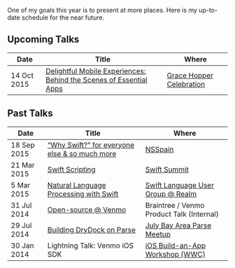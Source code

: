 One of my goals this year is to present at more places. Here is my up-to-date schedule for the near future.

## Upcoming Talks

| Date        | Title | Where |
| ----------- | ----- | ----- |
| 14 Oct 2015 | [Delightful Mobile Experiences: Behind the Scenes of Essential Apps][11] | [Grace Hopper Celebration][10] |

## Past Talks

| Date        | Title | Where |
| ----------- | ----- | ----- |
| 18 Sep 2015 | [“Why Swift?” for everyone else & so much more][9] | [NSSpain][8] |
| 21 Mar 2015 | [Swift Scripting][7] | [Swift Summit][5] |
| 5 Mar 2015 | [Natural Language Processing with Swift][6] | [Swift Language User Group @ Realm][4] |
| 31 Jul 2014 | [Open-source @ Venmo][3] | Braintree / Venmo Product Talk (Internal) |
| 29 Jul 2014 | [Building DryDock on Parse][2] | [July Bay Area Parse Meetup][1] |
| 30 Jan 2014 | Lightning Talk: Venmo iOS SDK | [iOS Build-an-App Workshop (WWC)][0] |

[0]: http://www.meetup.com/Women-Who-Code-SF/events/161951762 "iOS Build-an-App Workshop"
[1]: http://www.meetup.com/Bay-Area-Parse-Developer-Meetup/events/192489622/ "July Bay Area Parse Meetup"
[2]: https://speakerdeck.com/ayanonagon/building-drydock-on-parse "Building DryDock on Parse"
[3]: https://speakerdeck.com/ayanonagon/open-source-at-venmo "Open-source @ Venmo"
[4]: http://www.meetup.com/swift-language/events/220351309/
[5]: https://www.swiftsummit.com
[6]: http://realm.io/news/natural-language-processing-with-swift/
[7]: https://realm.io/news/swift-scripting/
[8]: http://nsspain.com/2015/
[9]: https://speakerdeck.com/ayanonagon/why-swift-for-everyone-else-and-so-much-more
[10]: http://gracehopper.anitaborg.org
[11]: http://schedule.gracehopper.org/session/delightful-mobile-experiences-behind-the-scenes-of-essential-apps/
